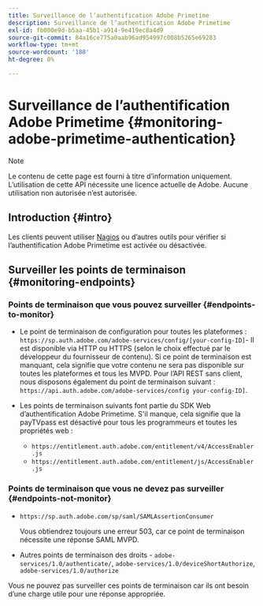```yaml
---
title: Surveillance de l’authentification Adobe Primetime
description: Surveillance de l’authentification Adobe Primetime
exl-id: fb000e9d-b5aa-45b1-a914-9e419ec8a4d9
source-git-commit: 84a16ce775a0aab96ad954997c008b5265e69283
workflow-type: tm+mt
source-wordcount: '188'
ht-degree: 0%

---
```


# Surveillance de l’authentification Adobe Primetime {#monitoring-adobe-primetime-authentication}

>[!NOTE]
>
>Le contenu de cette page est fourni à titre d’information uniquement. L’utilisation de cette API nécessite une licence actuelle de Adobe. Aucune utilisation non autorisée n’est autorisée.

## Introduction {#intro}

Les clients peuvent utiliser [Nagios](http://www.nagios.org) ou d’autres outils pour vérifier si l’authentification Adobe Primetime est activée ou désactivée.

## Surveiller les points de terminaison {#monitoring-endpoints}

### Points de terminaison que vous pouvez surveiller {#endpoints-to-monitor}

* Le point de terminaison de configuration pour toutes les plateformes : `https://sp.auth.adobe.com/adobe-services/config/[your-config-ID]`- Il est disponible via HTTP ou HTTPS (selon le choix effectué par le développeur du fournisseur de contenu). Si ce point de terminaison est manquant, cela signifie que votre contenu ne sera pas disponible sur toutes les plateformes et tous les MVPD. Pour l’API REST sans client, nous disposons également du point de terminaison suivant :  `https://api.auth.adobe.com/adobe-services/config your-config-ID]`.

* Les points de terminaison suivants font partie du SDK Web d’authentification Adobe Primetime.  S&#39;il manque, cela signifie que la payTVpass est désactivé pour tous les programmeurs et toutes les propriétés web :

   * `https://entitlement.auth.adobe.com/entitlement/v4/AccessEnabler.js`
   * `https://entitlement.auth.adobe.com/entitlement/js/AccessEnabler.js`


### Points de terminaison que vous ne devez pas surveiller {#endpoints-not-monitor}

* `https://sp.auth.adobe.com/sp/saml/SAMLAssertionConsumer`

  Vous obtiendrez toujours une erreur 503, car ce point de terminaison nécessite une réponse SAML MVPD.

* Autres points de terminaison des droits - `adobe-services/1.0/authenticate/`, `adobe-services/1.0/deviceShortAuthorize`, `adobe-services/1.0/authorize`

Vous ne pouvez pas surveiller ces points de terminaison car ils ont besoin d’une charge utile pour une réponse appropriée.
